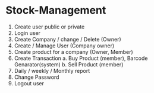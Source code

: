 # Stock-Management

1.	Create user public or private
2.	Login user
3.	Create Company / change / Delete (Owner)
4.	Create / Manage User (Company owner)
5.	Create product for a company (Owner, Member)
6.	Create Transaction
  a.	Buy Product (member), Barcode Genarator(system)
  b.	Sell Product (member)
7. Daily / weekly / Monthly report
8. Change Password
9. Logout user
